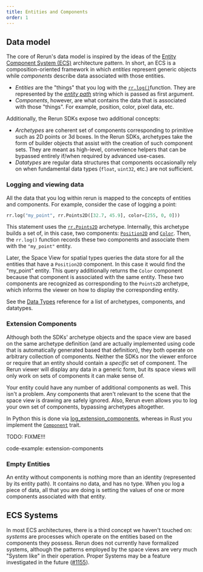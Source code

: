 ```yaml
---
title: Entities and Components
order: 1
---
```


## Data model

The core of Rerun's data model is inspired by the ideas of the [Entity Component System (ECS)](https://en.wikipedia.org/wiki/Entity_component_system) architecture pattern. In
short, an ECS is a composition-oriented framework in which *entities* represent generic objects while *components* describe
data associated with those entities.

 * *Entities* are the "things" that you log with the [`rr.log()`](https://ref.rerun.io/docs/python/HEAD/common/logging/#rerun.log)function. They are represented by the
   [*entity path*](entity-path.md) string which is passed as first argument.
 * *Components*, however, are what contains the data that is associated with those "things". For example, position, color,
   pixel data, etc.
 
Additionally, the Rerun SDKs expose two additional concepts:
 * *Archetypes* are coherent set of components corresponding to primitive such as 2D points or 3d boxes. In the Rerun SDKs, archetypes take the form of builder objects that assist with the creation of such component sets. They are meant as high-level, convenience helpers that can be bypassed entirely if/when required by advanced use-cases.
 * *Datatypes* are regular data structures that components occasionally rely on when fundamental data types (`float`, `uint32`, etc.) are not sufficient.

### Logging and viewing data

All the data that you log within rerun is mapped to the concepts of entities and components.
For example, consider the case of logging a point:

```python
rr.log("my_point", rr.Points2D([32.7, 45.9], color=[255, 0, 0]))
```

This statement uses the [`rr.Points2D`](https://ref.rerun.io/docs/python/HEAD/common/spatial_primitives/#rerun.Points2D) archetype.
Internally, this archetype builds a set of, in this case, two components: [`Position2D`](../reference/data_types/components/position2d.md) and [`Color`](../reference/data_types/components/color.md). Then, the
`rr.log()` function records these two components and associate them with the `"my_point"` entity.

Later, the Space View for spatial types queries the data store for all the entities that have a `Position2D` component.
In this case it would find the "my_point" entity. This query additionally returns the `Color` component because that
component is associated with the same entity. These two components are recognized as corresponding to the `Points2D` archetype, which informs the viewer on how to display the corresponding entity.

See the [Data Types](../reference/data_types.md) reference for a list of archetypes, components, and datatypes.

### Extension Components

Although both the SDKs' archetype objects and the space view are based on the same archetype definition (and are actually implemented using code that is automatically generated based that definition), they both operate on arbitrary collection
of components. Neither the SDKs nor the viewer enforce or require that an entity should contain a *specific* set of component.
The Rerun viewer will display any data in a generic form, but its space views will only work on sets of components it can
make sense of.

Your entity could have any number of additional components as well. This isn't a problem. Any components that
aren't relevant to the scene that the space view is drawing are safely ignored. Also, Rerun even allows you to log your
own set of components, bypassing archetypes altogether.

In Python this is done via [log_extension_components](https://ref.rerun.io/docs/python/latest/common/extension_components/#rerun.log_extension_components), whereas in Rust you implement the [`Component`](https://docs.rs/rerun/latest/rerun/experimental/trait.Component.html) trait.

TODO: FIXME!!!

code-example: extension-components

### Empty Entities

An entity without components is nothing more than an identity (represented by its entity
path). It contains no data, and has no type. When you log a piece of data, all that you are doing is setting the values
of one or more components associated with that entity.

## ECS Systems

In most ECS architectures, there is a third concept we haven't touched on: *systems* are processes which operate on the
entities based on the components they possess. Rerun does not currently have formalized systems, although the patterns employed by the space views are very much "System like" in their operation. Proper Systems may be a feature investigated in the future
([#1155](https://github.com/rerun-io/rerun/issues/1155)).